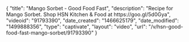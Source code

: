 {
    "title": "Mango Sorbet - Good Food Fast",
    "description": "Recipe for Mango Sorbet. Shop HSN Kitchen & Food at https:\/\/goo.gl\/5d0Gya",
    "videoid": "91793390",
    "date_created": "1466625179",
    "date_modified": "1499888356",
    "type": "captivate",
    "layout": "video",
    "url": "\/v\/hsn-good-food-fast-mango-sorbet\/91793390"
}